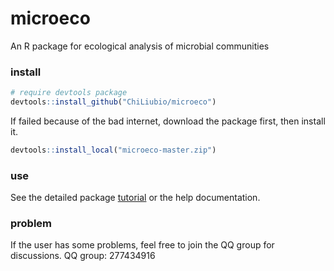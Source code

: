 # microeco
An R package for ecological analysis of microbial communities

### install
```r
# require devtools package
devtools::install_github("ChiLiubio/microeco")
```
If failed because of the bad internet, download the package first, then install it.
```r
devtools::install_local("microeco-master.zip")
```

### use
See the detailed package [tutorial](https://chiliubio.github.io/microeco/) or the help documentation.

### problem
If the user has some problems, feel free to join the QQ group for discussions.
QQ group: 277434916


